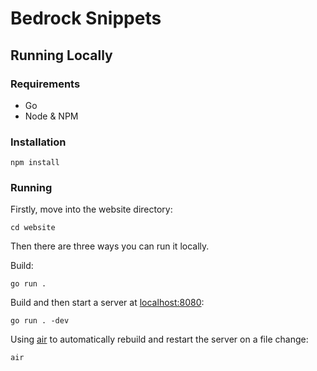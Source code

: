 # Bedrock Snippets

## Running Locally
### Requirements
- Go
- Node & NPM

### Installation
```
npm install
```

### Running
Firstly, move into the website directory:
```
cd website
```
Then there are three ways you can run it locally.

Build:
```
go run .
```

Build and then start a server at [localhost:8080](localhost:8080):
```
go run . -dev
```

Using [air](https://github.com/air-verse/air?tab=readme-ov-file#installation) to automatically rebuild and restart the server on a file change:
```
air
```